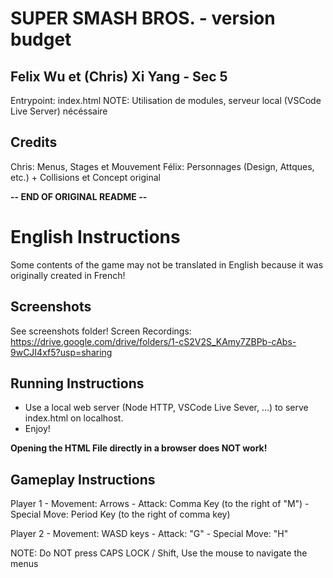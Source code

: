 # SUPER SMASH BROS. - version budget

## Felix Wu et (Chris) Xi Yang - Sec 5

Entrypoint: index.html
NOTE: Utilisation de modules, serveur local (VSCode Live Server) nécéssaire

## Credits

Chris: Menus, Stages et Mouvement
Félix: Personnages (Design, Attques, etc.) + Collisions et Concept original

**-- END OF ORIGINAL README --**

# English Instructions

Some contents of the game may not be translated in English because it was originally created in French!

## Screenshots

See screenshots folder!
Screen Recordings: https://drive.google.com/drive/folders/1-cS2V2S_KAmy7ZBPb-cAbs-9wCJI4xf5?usp=sharing

## Running Instructions

- Use a local web server (Node HTTP, VSCode Live Sever, ...) to serve index.html on localhost.
- Enjoy!

**Opening the HTML File directly in a browser does NOT work!**

## Gameplay Instructions

Player 1 - Movement: Arrows - Attack: Comma Key (to the right of "M") - Special Move: Period Key (to the right of comma key)

Player 2 - Movement: WASD keys - Attack: "G" - Special Move: "H"

NOTE: Do NOT press CAPS LOCK / Shift, Use the mouse to navigate the menus
